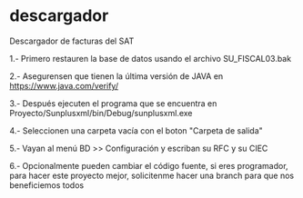 # descargador
Descargador de facturas del SAT

1.- Primero restauren la base de datos usando el archivo SU_FISCAL03.bak

2.- Asegurensen que tienen la última versión de JAVA en https://www.java.com/verify/

3.- Después ejecuten el programa que se encuentra en Proyecto/Sunplusxml/bin/Debug/sunplusxml.exe

4.- Seleccionen una carpeta vacía con el boton "Carpeta de salida"

5.- Vayan al menú BD >> Configuración y escriban su RFC y su CIEC

6.- Opcionalmente pueden cambiar el código fuente, si eres programador, para hacer este proyecto mejor, solicitenme hacer una branch para que nos beneficiemos todos
